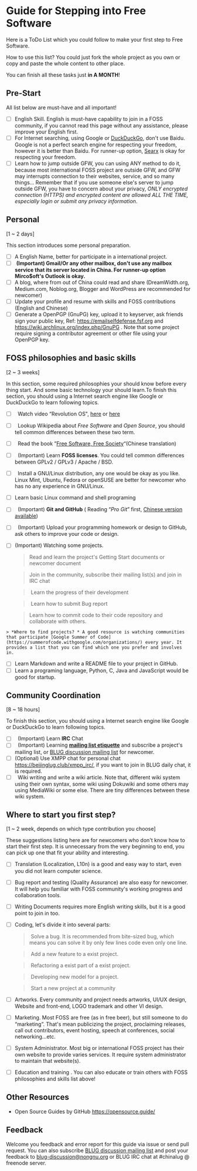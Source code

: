 Guide for Stepping into Free Software
======================================

Here is a ToDo List which you could follow to make your first step to Free Software.

How to use this list? You could just fork the whole project as you own or copy and paste the whole content to other place. 

You can finish all these tasks just **in A MONTH**!

## Pre-Start

All list below are must-have and all important!

- [ ]  English Skill. English is must-have capability to join in a FOSS community, if you cannot read this page without any assistance, please improve your English first.
- [ ]  For Internet searching, using Google or [DuckDuckGo](https://duckduckgo.com/), don't use Baidu. Google is not a perfect search engine for respecting your freedom, however it is better than Baidu. For runner-up option, [Searx](https://asciimoo.github.io/searx/) is okay for respecting your freedom.
- [ ]  Learn how to jump outside GFW, you can using ANY method to do it, because most international FOSS project are outside GFW, and GFW may interrupts connection to their websites, service, and so many things… Remember that if you use someone else's server to jump outside GFW, you have to concern about your privacy, *ONLY encrypted connection (HTTPS) and encrypted content are allowed ALL THE TIME, especially login or submit any privacy information*.

Personal
---------

[1 ~ 2 days]

This section introduces some personal preparation.

 - [ ]  A English Name, better for participate in a international project.
 - [ ]  **(Important) Gmail/Or any other mailbox, don't use any mailbox service that its server located in China. For runner-up option Mirco$oft's Outlook is okay.**
 - [ ]  A blog, where from out of China could read and share (DreamWidth.org, Medium.com, Noblog.org, Blogger and WordPress are recommended for newcomer)
 - [ ]  Update your profile and resume with skills and FOSS contributions (English and Chinese)
 - [ ]  Generate a OpenPGP (GnuPG) key, upload it to keyserver, ask friends sign your public key, Ref: https://emailselfdefense.fsf.org and https://wiki.archlinux.org/index.php/GnuPG . Note that some project require signing a contributor agreement or other file using your OpenPGP key.

FOSS philosophies and basic skills
----------------------------------

[2 ~ 3 weeks]

In this section, some required philosophies your should know before every thing start. And some basic technology your should learn.To finish this section, you should using a Internet search engine like Google or DuckDuckGo to learn following topics.

 - [ ]   Watch video “Revolution OS", [here](https://www.youtube.com/watch?v=vWwvh3036Fw) or [here](https://www.bilibili.com/video/av9512574/)
 - [ ]   Lookup Wikipedia about *Free Software* and *Open Source*, you should tell common differences between these two term.
 - [ ]   Read the book ”[Free Software, Free Society](https://github.com/beijinglug/fsfs-zh)“(Chinese translation)
 - [ ]   (Important) Learn **FOSS licenses**. You could tell common differences between GPLv2 / GPLv3 / Apache / BSD.
 - [ ]   Install a GNU/Linux distribution, any one would be okay as you like. Linux Mint, Ubuntu, Fedora or openSUSE are better for newcomer who has no any experience in GNU/Linux.
 - [ ]   Learn basic Linux command and shell programing
 - [ ]   (Important) **Git and GitHub** ( Reading “*Pro Git*” first, [Chinese version available](https://git-scm.com/book/zh/v2))
 - [ ]   (Important) Upload your programming homework or design to GitHub, ask others to improve your code or design.
 - [ ]   (Important) Watching some projects.
 
      > Read and learn the project's Getting Start documents or newcomer document

      > Join in the community, subscribe their mailing list(s) and join in IRC chat

      > Learn the progress of their development

      > Learn how to submit Bug report

      > Learn how to commit code to their code repository and collaborate with others.
     
    > *Where to find projects? * A good resource is watching communities that participate [Google Summer of Code](https://summerofcode.withgoogle.com/organizations/) every year. It provides a list that you can find which one you prefer and involves in.
 - [ ]   Learn Markdown and write a README file to your project in GitHub.
 - [ ]   Learn a programing language, Python, C, Java and JavaScript would be good for startup.
 
Community Coordination
----------------------

[8 ~ 18 hours]

To finish this section, you should using a Internet search engine like Google or DuckDuckGo to learn following topics.

 - [ ]   (Important) Learn **IRC** Chat
 - [ ]   (Important) Learning **[mailing list etiquette](https://beijinglug.club/wiki/doku.php?id=docs:howtomailinglist)** and subscribe a project's mailing list, or [BLUG discussion mailing list](https://beijinglug.club/mailing-lists/) for newcomer.
 - [ ]   (Optional) Use XMPP chat for personal chat https://beijinglug.club/xmpp_irc/, if you want to join in BLUG daily chat, it is required.
 - [ ]   Wiki writing and write a wiki article. Note that, different wiki system using their own syntax, some wiki using Dokuwiki and some others may using MediaWiki or some else. There are tiny differences between these wiki system.
 
Where to start you first step?
------------------------------

[1 ~ 2 week, depends on which type contribution you choose]

These suggestions listing here are for newcomers who don't know how to start their first step. It is unnecessary from the very beginning to end, you can pick up one that fit your ability and interesting.

 - [ ]   Translation (Localization, L10n) is a good and easy way to start, even you did not learn computer science.
 - [ ]   Bug report and testing (Quality Assurance) are also easy for newcomer. It will help you familiar with FOSS community's working progress and collaboration tools.
 - [ ]   Writing Documents requires more English writing skills, but it is a good point to join in too.
 - [ ]  Coding, let's divide it into several parts:
       > Solve a bug. It is recommended from bite-sized bug, which means you can solve it by only few lines code even only one line.
 
       > Add a new feature to a exist project.
 
       > Refactoring a exist part of a exist project.
 
       > Developing new model for a project.
 
       > Start a new project at a community
 
 - [ ]   Artworks. Every community and project needs artworks, UI/UX design, Website and front-end, LOGO trademark and other VI design.
 - [ ]   Marketing. Most FOSS are free (as in free beer), but still someone to do “marketing”. That's mean publicizing the project, proclaiming releases, call out contributors, event hosting, speech at conferences, social networking…etc.
 - [ ]   System Administrator. Most big or international FOSS project has their own website to provide varies services. It require system administrator to maintain that website(s).
 - [ ]   Education and training . You can also educate or train others with FOSS philosophies and skills list above!
 
Other Resources
----------------

 - Open Source Guides by GitHub https://opensource.guide/
 
Feedback
----------

Welcome you feedback and error report for this guide via issue or send pull request. You can also subscribe [BLUG discussion mailing list](https://lists.nongnu.org/mailman/listinfo/blug-discussion) and post your feedback to blug-discussion@nongnu.org or BLUG IRC chat at #chinalug @ freenode server.
